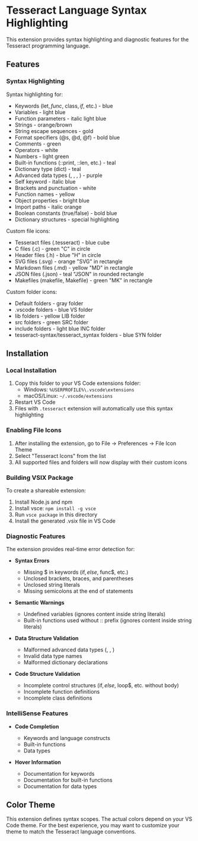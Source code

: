 # Tesseract Language Syntax Highlighting

This extension provides syntax highlighting and diagnostic features for the Tesseract programming language.

## Features

### Syntax Highlighting

Syntax highlighting for:
- Keywords (let$, func$, class$, if$, etc.) - blue
- Variables - light blue
- Function parameters - italic light blue
- Strings - orange/brown
- String escape sequences - gold
- Format specifiers (@s, @d, @f) - bold blue
- Comments - green
- Operators - white
- Numbers - light green
- Built-in functions (::print, ::len, etc.) - teal
- Dictionary type (dict) - teal
- Advanced data types (<stack>, <queue>, <linkedlist>, <regex>) - purple
- Self keyword - italic blue
- Brackets and punctuation - white
- Function names - yellow
- Object properties - bright blue
- Import paths - italic orange
- Boolean constants (true/false) - bold blue
- Dictionary structures - special highlighting

Custom file icons:
- Tesseract files (.tesseract) - blue cube
- C files (.c) - green "C" in circle
- Header files (.h) - blue "H" in circle
- SVG files (.svg) - orange "SVG" in rectangle
- Markdown files (.md) - yellow "MD" in rectangle
- JSON files (.json) - teal "JSON" in rounded rectangle
- Makefiles (makefile, Makefile) - green "MK" in rectangle

Custom folder icons:
- Default folders - gray folder
- .vscode folders - blue VS folder
- lib folders - yellow LIB folder
- src folders - green SRC folder
- include folders - light blue INC folder
- tesseract-syntax/tesseract_syntax folders - blue SYN folder

## Installation

### Local Installation
1. Copy this folder to your VS Code extensions folder:
   - Windows: `%USERPROFILE%\.vscode\extensions`
   - macOS/Linux: `~/.vscode/extensions`
2. Restart VS Code
3. Files with `.tesseract` extension will automatically use this syntax highlighting

### Enabling File Icons
1. After installing the extension, go to File → Preferences → File Icon Theme
2. Select "Tesseract Icons" from the list
3. All supported files and folders will now display with their custom icons

### Building VSIX Package
To create a shareable extension:
1. Install Node.js and npm
2. Install vsce: `npm install -g vsce`
3. Run `vsce package` in this directory
4. Install the generated .vsix file in VS Code

### Diagnostic Features

The extension provides real-time error detection for:

- **Syntax Errors**
  - Missing $ in keywords (if$, else$, func$, etc.)
  - Unclosed brackets, braces, and parentheses
  - Unclosed string literals
  - Missing semicolons at the end of statements

- **Semantic Warnings**
  - Undefined variables (ignores content inside string literals)
  - Built-in functions used without :: prefix (ignores content inside string literals)

- **Data Structure Validation**
  - Malformed advanced data types (<stack>, <queue>, <linked>)
  - Invalid data type names
  - Malformed dictionary declarations

- **Code Structure Validation**
  - Incomplete control structures (if$, else$, loop$, etc. without body)
  - Incomplete function definitions
  - Incomplete class definitions

### IntelliSense Features

- **Code Completion**
  - Keywords and language constructs
  - Built-in functions
  - Data types

- **Hover Information**
  - Documentation for keywords
  - Documentation for built-in functions
  - Documentation for data types

## Color Theme

This extension defines syntax scopes. The actual colors depend on your VS Code theme.
For the best experience, you may want to customize your theme to match the Tesseract language conventions.